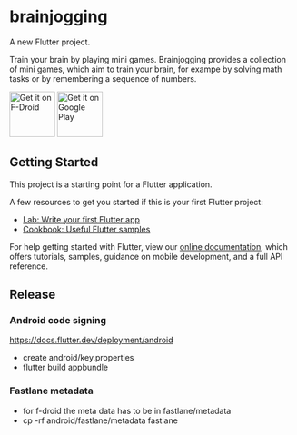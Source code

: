 # brainjogging

A new Flutter project.

Train your brain by playing mini games. Brainjogging provides a collection of mini games, which aim to train your brain, for exampe by solving math tasks or by remembering a sequence of numbers. 

[<img src="https://f-droid.org/badge/get-it-on.png"
      alt="Get it on F-Droid"
      height="80">](https://f-droid.org/packages/de.telefongarten.brainjogging/)
[<img src="https://play.google.com/intl/en_us/badges/images/generic/en-play-badge.png"
      alt="Get it on Google Play"
      height="80">](https://play.google.com/store/apps/details?id=de.telefongarten.brainjogging)

## Getting Started

This project is a starting point for a Flutter application.

A few resources to get you started if this is your first Flutter project:

- [Lab: Write your first Flutter app](https://flutter.dev/docs/get-started/codelab)
- [Cookbook: Useful Flutter samples](https://flutter.dev/docs/cookbook)

For help getting started with Flutter, view our
[online documentation](https://flutter.dev/docs), which offers tutorials,
samples, guidance on mobile development, and a full API reference.

## Release 

### Android code signing
https://docs.flutter.dev/deployment/android
- create android/key.properties
- flutter build appbundle

### Fastlane metadata
- for f-droid the meta data has to be in fastlane/metadata
- cp -rf android/fastlane/metadata fastlane
